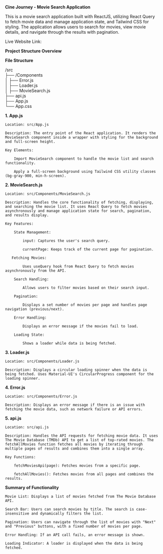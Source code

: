 **Cine Journey - Movie Search Application**

This is a movie search application built with ReactJS, utilizing React Query to fetch movie data and manage application state, and Tailwind CSS for styling. The application allows users to search for movies, view movie details, and navigate through the results with pagination. 

Live Website Link: 

**Project Structure Overview**

**File Structure** 

/src  
  ├── /Components  
  │   ├── Error.js  
  │   ├── Loader.js  
  │   ├── MovieSearch.js  
  ├── api.js  
  ├── App.js  
  └── App.css 


**1. App.js**

    Location: src/App.js 
    
    Description: The entry point of the React application. It renders the MovieSearch component inside a wrapper with styling for the background and full-screen height. 
    
    Key Elements:
    
        Import MovieSearch component to handle the movie list and search functionality. 
        
        Apply a full-screen background using Tailwind CSS utility classes (bg-gray-900, min-h-screen). 


**2. MovieSearch.js**

    Location: src/Components/MovieSearch.js 
    
    Description: Handles the core functionality of fetching, displaying, and searching the movie list. It uses React Query to fetch movies asynchronously and manage application state for search, pagination, and results display. 
    
    Key Features:
    
        State Management:
            
            input: Captures the user's search query. 
                
            currentPage: Keeps track of the current page for pagination. 
        
       Fetching Movies:
        
            Uses useQuery hook from React Query to fetch movies asynchronously from the API. 
        
        Search Handling:
        
            Allows users to filter movies based on their search input. 
        
        Pagination:
        
            Displays a set number of movies per page and handles page navigation (previous/next). 
        
        Error Handling: 
        
            Displays an error message if the movies fail to load. 
        
        Loading State:
        
            Shows a loader while data is being fetched. 


**3. Loader.js**

    Location: src/Components/Loader.js 
    
    Description: Displays a circular loading spinner when the data is being fetched. Uses Material-UI's CircularProgress component for the loading spinner. 
    

**4. Error.js**

    Location: src/Components/Error.js 
    
    Description: Displays an error message if there is an issue with fetching the movie data, such as network failure or API errors. 


**5. api.js**

    Location: src/api.js 
    
    Description: Handles the API requests for fetching movie data. It uses The Movie Database (TMDb) API to get a list of top-rated movies. The fetchAllMovies function fetches all movies by iterating through multiple pages of results and combines them into a single array. 
    
    Key Functions:
    
        fetchMoviesApi(page): Fetches movies from a specific page. 
        
        fetchAllMovies(): Fetches movies from all pages and combines the results. 
    

**Summary of Functionality**

    Movie List: Displays a list of movies fetched from The Movie Database API. 
    
    Search Bar: Users can search movies by title. The search is case-insensitive and dynamically filters the list. 
    
    Pagination: Users can navigate through the list of movies with "Next" and "Previous" buttons, with a fixed number of movies per page. 
    
    Error Handling: If an API call fails, an error message is shown.
    
    Loading Indicator: A loader is displayed when the data is being fetched. 
